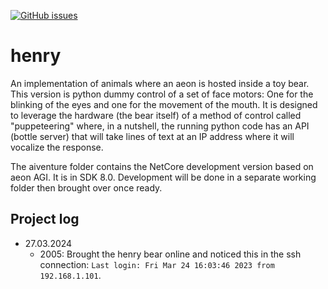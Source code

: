 [![GitHub issues](https://img.shields.io/github/issues/cartheur/henry)](https://github.com/cartheur/henry/issues)

# henry

An implementation of animals where an aeon is hosted inside a toy bear. This version is python dummy control of a set of face motors: One for the blinking of the eyes and one for the movement of the mouth. It is designed to leverage the hardware (the bear itself) of a method of control called "puppeteering" where, in a nutshell, the running python code has an API (bottle server) that will take lines of text at an IP address where it will vocalize the response.

The aiventure folder contains the NetCore development version based on aeon AGI. It is in SDK 8.0. Development will be done in a separate working folder then brought over once ready.

## Project log

* 27.03.2024
    - 2005: Brought the henry bear online and noticed this in the ssh connection: `Last login: Fri Mar 24 16:03:46 2023 from 192.168.1.101`.